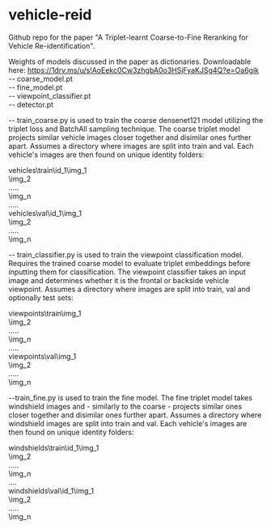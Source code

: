 # vehicle-reid

Github repo for the paper "A Triplet-learnt Coarse-to-Fine Reranking for Vehicle Re-identification".

Weights of models discussed in the paper as dictionaries.
Downloadable here: https://1drv.ms/u/s!AoEekc0Cw3zhgbA0o3HSjFyaKJSg4Q?e=Oa6gik<br /> 
-- coarse_model.pt<br/>
-- fine_model.pt<br/>
-- viewpoint_classifier.pt<br/>
-- detector.pt<br/> 

-- train_coarse.py is used to train the coarse densenet121 model utilizing the triplet loss and BatchAll sampling technique. The coarse triplet model projects similar vehicle images closer together and disimilar ones further apart.
Assumes a directory where images are split into train and val. Each vehicle's images are then found on unique identity folders:

vehicles\train\id_1\img_1<br /> 
                  \img_2 <br /> 
                   ..... <br /> 
                  \img_n <br /> 
.....<br /> 
vehicles\val\id_1\img_1<br /> 
                 \img_2<br /> 
                  .....<br /> 
                 \img_n<br /> 

-- train_classifier.py is used to train the viewpoint classification model. Requires the trained coarse model to evaluate triplet embeddings before inputting them for classification. The viewpoint classifier takes an input image and determines whether it is the frontal or backside vehicle viewpoint.
Assumes a directory where images are split into train, val and optionally test sets:

viewpoints\train\img_1<br /> 
                \img_2<br /> 
                 .....<br /> 
                \img_n<br /> 
.....<br /> 
viewpoints\val\img_1<br /> 
              \img_2<br /> 
               .....<br /> 
              \img_n<br /> 

--train_fine.py is used to train the fine model. The fine triplet model takes windshield images and - similarly to the coarse - projects similar ones closer together and disimilar ones further apart.
Assumes a directory where windshield images are split into train and val. Each vehicle's images are then found on unique identity folders:

windshields\train\id_1\img_1<br /> 
                      \img_2<br /> 
                       .....<br /> 
                       \img_n<br /> 
....<br /> 
windshields\val\id_1\img_1<br /> 
                    \img_2<br /> 
                     .....<br /> 
                    \img_n<br /> 

